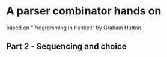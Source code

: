 # A parser combinator hands on

based on "Programming in Haskell" by Graham Hutton.

## Part 2 - Sequencing and choice
